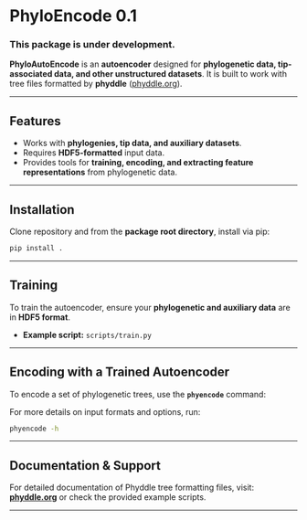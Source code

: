 # PhyloEncode 0.1
### This package is under development.

**PhyloAutoEncode** is an **autoencoder** designed for **phylogenetic data, tip-associated data, and other unstructured datasets**. It is built to work with tree files formatted by **phyddle** ([phyddle.org](https://phyddle.org)).

---

## Features
- Works with **phylogenies, tip data, and auxiliary datasets**.
- Requires **HDF5-formatted** input data.
- Provides tools for **training, encoding, and extracting feature representations** from phylogenetic data.

---

## Installation
Clone repository and from the **package root directory**, install via pip:

```bash
pip install .
```

---

## Training
To train the autoencoder, ensure your **phylogenetic and auxiliary data** are in **HDF5 format**.

- **Example script:** `scripts/train.py`  

---

## Encoding with a Trained Autoencoder
To encode a set of phylogenetic trees, use the **`phyencode`** command:

For more details on input formats and options, run:

```bash
phyencode -h
```

---

## Documentation & Support
For detailed documentation of Phyddle tree formatting files, visit:  
[**phyddle.org**](https://phyddle.org/pipeline.html#format) or check the provided example scripts.

---

